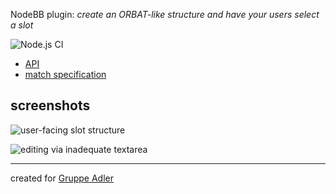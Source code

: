 NodeBB plugin: *create an ORBAT-like structure and have your users select a slot*

![Node.js CI](https://github.com/gruppe-adler/nodebb-plugin-arma3-slotting/workflows/Node.js%20CI/badge.svg)

* [API](docs/api/index.md)
* [match specification](docs/match.md)

## screenshots

![user-facing slot structure](https://i.imgur.com/0aI5tQc.png)

![editing via inadequate textarea](https://i.imgur.com/2YCoh4c.png)

----

created for [Gruppe Adler](http://www.gruppe-adler.de)

